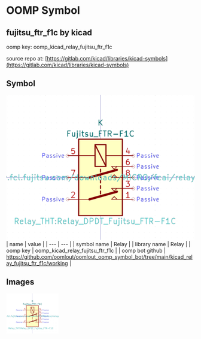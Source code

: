 # OOMP Symbol  
## fujitsu_ftr_f1c  by kicad  
  
oomp key: oomp_kicad_relay_fujitsu_ftr_f1c  
  
source repo at: [https://gitlab.com/kicad/libraries/kicad-symbols](https://gitlab.com/kicad/libraries/kicad-symbols)  
## Symbol  
  
[![working.png](working_600.png)](working.png)  
| name | value | 
| --- | --- | 
| symbol name | Relay | 
| library name | Relay | 
| oomp key | oomp_kicad_relay_fujitsu_ftr_f1c | 
| oomp bot github | https://github.com/oomlout/oomlout_oomp_symbol_bot/tree/main/kicad_relay_fujitsu_ftr_f1c/working | 
## Images  
  
[![working.png](working_140.png)](working.png)  
